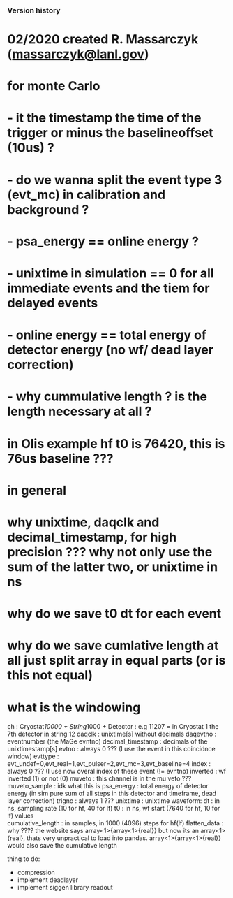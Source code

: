  ### Version history
 # 02/2020 created R. Massarczyk (massarczyk@lanl.gov)


  # for monte Carlo
  # - it the timestamp the time of the trigger or minus the baselineoffset (10us) ?
  # - do we wanna split the event type 3 (evt_mc) in calibration and background ?
  # - psa_energy == online energy ?
  # - unixtime in simulation == 0 for all immediate events and the tiem for delayed events
  # - online energy == total energy of detector energy (no wf/ dead layer correction)
  # - why cummulative length ? is the length necessary at all ?
  # in Olis example hf t0 is 76420, this is 76us baseline ???
  
  
  # in general
  # why unixtime, daqclk and decimal_timestamp, for high precision ??? why not only use the sum of the latter two, or unixtime in ns
  # why do we save t0 dt for each event
  # why do we save cumlative length at all just split array in equal parts (or is this not equal)
  # what is the windowing




ch                  : Cryostat*10000 + String*1000 + Detector  : e.g 11207 = in Cryostat 1 the 7th detector in string 12
daqclk              : unixtime[s] without decimals
daqevtno            : eventnumber (the MaGe evntno)
decimal_timestamp   : decimals of the unixtimestamp[s]
evtno               : always 0 ??? (I use the event in this coincidnce window)
evttype             : evt_undef=0,evt_real=1,evt_pulser=2,evt_mc=3,evt_baseline=4
index               : always 0 ??? (I use now overal index of these event (!= evntno)
inverted            : wf inverted (1) or not (0)
muveto              : this channel is in the mu veto ???
muveto_sample       : idk what this is
psa_energy          : total energy of detector energy (in sim pure sum of all steps in this detector and timeframe, dead layer correction)
trigno              : always 1 ???
unixtime            : unixtime
waveform:
  dt                : in ns, sampling rate (10 for hf, 40 for lf)
  t0                : in ns, wf start (7640 for hf, 10 for lf)
    values          
  cumulative_length : in samples, in 1000 (4096) steps for hf(lf)
  flatten_data      : why ???? the website says array<1>{array<1>{real}} but now its an array<1>{real}, thats very unpractical to load into pandas.
                      array<1>{array<1>{real}} would also save the cumulative length


thing to do:
- compression
- implement deadlayer 
- implement siggen library readout
